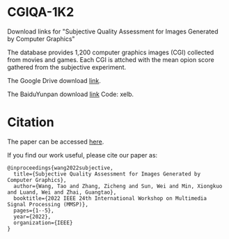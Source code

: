 # CGIQA-1K2
Download links for "Subjective Quality Assessment for Images Generated by Computer Graphics"

The database provides 1,200 computer graphics images (CGI) collected from movies and games. Each CGI is attched with the mean opion score gathered from the subjective experiment.

The Google Drive download [link]().

The BaiduYunpan download [link](https://pan.baidu.com/s/1vhuE-2bdPUPaJVXSPSz3LA?pwd=xelb) Code: xelb.



# Citation
The paper can be accessed [here](https://ieeexplore.ieee.org/abstract/document/9948880/).

If you find our work useful, please cite our paper as:
```
@inproceedings{wang2022subjective,
  title={Subjective Quality Assessment for Images Generated by Computer Graphics},
  author={Wang, Tao and Zhang, Zicheng and Sun, Wei and Min, Xiongkuo and Luand, Wei and Zhai, Guangtao},
  booktitle={2022 IEEE 24th International Workshop on Multimedia Signal Processing (MMSP)},
  pages={1--5},
  year={2022},
  organization={IEEE}
}
```
